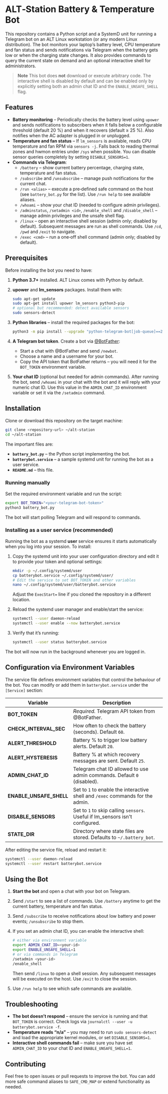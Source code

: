 # ALT‑Station Battery & Temperature Bot

This repository contains a Python script and a SystemD unit for running a
Telegram bot on an ALT Linux workstation (or any modern Linux
distribution).  The bot monitors your laptop’s battery level,
CPU temperature and fan status and sends notifications via Telegram
when the battery gets low or when the charging state changes.  It also
provides commands to query the current state on demand and an
optional interactive shell for administrators.

> **Note**
> This bot does **not** download or execute arbitrary code.  The
> interactive shell is disabled by default and can be enabled only
> by explicitly setting both an admin chat ID and the
> ``ENABLE_UNSAFE_SHELL`` flag.

## Features

* **Battery monitoring** – Periodically checks the battery level using
  ``upower`` and sends notifications to subscribers when it falls
  below a configurable threshold (default 20 %) and when it recovers
  (default ≥ 25 %).  Also notifies when the AC adapter is plugged
  in or unplugged.
* **Temperature and fan status** – If ``lm_sensors`` is available,
  reads CPU temperature and fan RPM via ``sensors -j``.  Falls back
  to reading thermal zones and hwmon entries under ``/sys`` when
  possible.  You can disable sensor queries completely by setting
  ``DISABLE_SENSORS=1``.
* **Commands via Telegram**:
  - ``/battery`` – show current battery percentage, charging state,
    temperature and fan status.
  - ``/subscribe`` and ``/unsubscribe`` – manage push notifications
    for the current chat.
  - ``/run <alias>`` – execute a pre‑defined safe command on the
    host (see ``battery_bot.py`` for the list).  Use ``/run help``
    to see available aliases.
  - ``/whoami`` – show your chat ID (needed to configure admin
    privileges).
  - ``/adminstatus``, ``/setadmin <id>``, ``/enable_shell`` and
    ``/disable_shell`` – manage admin privileges and the unsafe
    shell flag.
  - ``/linux`` – open an interactive shell session (admin only;
    disabled by default).  Subsequent messages are run as shell
    commands.  Use ``/cd``, ``/pwd`` and ``/exit`` to navigate.
  - ``/exec <cmd>`` – run a one‑off shell command (admin only;
    disabled by default).

## Prerequisites

Before installing the bot you need to have:

1. **Python 3.7+** installed.  ALT Linux comes with Python by
   default.
2. **upower** and **lm_sensors** packages.  Install them with:

   ```bash
   sudo apt-get update
   sudo apt-get install upower lm_sensors python3-pip
   # optional but recommended: detect available sensors
   sudo sensors-detect
   ```

3. **Python libraries** – install the required packages for the bot:

   ```bash
   python3 -m pip install --upgrade "python-telegram-bot[job-queue]==20.7"
   ```

4. **A Telegram bot token**.  Create a bot via
   [@BotFather](https://t.me/BotFather):
   - Start a chat with @BotFather and send ``/newbot``.
   - Choose a name and a username for your bot.
   - Copy the API token that BotFather returns – you will need it
     for the ``BOT_TOKEN`` environment variable.

5. **Your chat ID** (optional but needed for admin commands).  After
   running the bot, send ``/whoami`` in your chat with the bot and
   it will reply with your numeric chat ID.  Use this value in the
   ``ADMIN_CHAT_ID`` environment variable or set it via the
   ``/setadmin`` command.

## Installation

Clone or download this repository on the target machine:

```bash
git clone <repository-url> ~/alt-station
cd ~/alt-station
```

The important files are:

* **``battery_bot.py``** – the Python script implementing the bot.
* **``batterybot.service``** – a sample systemd unit for running the
  bot as a user service.
* **``README.md``** – this file.

### Running manually

Set the required environment variable and run the script:

```bash
export BOT_TOKEN="<your-telegram-bot-token>"
python3 battery_bot.py
```

The bot will start polling Telegram and will respond to commands.

### Installing as a user service (recommended)

Running the bot as a systemd **user** service ensures it starts
automatically when you log into your session.  To install:

1. Copy the systemd unit into your user configuration directory and
   edit it to provide your token and optional settings:

   ```bash
   mkdir -p ~/.config/systemd/user
   cp batterybot.service ~/.config/systemd/user/
   # Edit the service to set BOT_TOKEN and other variables
   nano ~/.config/systemd/user/batterybot.service
   ```

   Adjust the ``ExecStart=`` line if you cloned the repository in a
   different location.

2. Reload the systemd user manager and enable/start the service:

   ```bash
   systemctl --user daemon-reload
   systemctl --user enable --now batterybot.service
   ```

3. Verify that it’s running:

   ```bash
   systemctl --user status batterybot.service
   ```

The bot will now run in the background whenever you are logged in.

## Configuration via Environment Variables

The service file defines environment variables that control the
behaviour of the bot.  You can modify or add them in
``batterybot.service`` under the ``[Service]`` section:

| Variable              | Description                                                   |
|-----------------------|---------------------------------------------------------------|
| **BOT_TOKEN**         | *Required.* Telegram API token from @BotFather.              |
| **CHECK_INTERVAL_SEC**| How often to check the battery (seconds). Default ``60``.    |
| **ALERT_THRESHOLD**   | Battery % to trigger low battery alerts. Default ``20``.      |
| **ALERT_HYSTERESIS**  | Battery % at which recovery messages are sent. Default ``25``.|
| **ADMIN_CHAT_ID**     | Telegram chat ID allowed to use admin commands. Default ``0`` (disabled). |
| **ENABLE_UNSAFE_SHELL** | Set to ``1`` to enable the interactive shell and ``/exec`` commands for the admin. |
| **DISABLE_SENSORS**   | Set to ``1`` to skip calling ``sensors``. Useful if lm_sensors isn't configured. |
| **STATE_DIR**         | Directory where state files are stored. Defaults to ``~/.battery_bot``. |

After editing the service file, reload and restart it:

```bash
systemctl --user daemon-reload
systemctl --user restart batterybot.service
```

## Using the Bot

1. **Start the bot** and open a chat with your bot on Telegram.
2. Send ``/start`` to see a list of commands.  Use ``/battery``
   anytime to get the current battery, temperature and fan status.
3. Send ``/subscribe`` to receive notifications about low battery and
   power events; ``/unsubscribe`` to stop them.
4. If you set an admin chat ID, you can enable the interactive
   shell:

   ```bash
   # either via environment variable
   export ADMIN_CHAT_ID=<your-id>
   export ENABLE_UNSAFE_SHELL=1
   # or via commands in Telegram
   /setadmin <your-id>
   /enable_shell
   ```

   Then send ``/linux`` to open a shell session.  Any subsequent
   messages will be executed on the host.  Use ``/exit`` to close
   the session.

5. Use ``/run help`` to see which safe commands are available.

## Troubleshooting

* **The bot doesn’t respond** – ensure the service is running and
  that ``BOT_TOKEN`` is correct.  Check logs via
  ``journalctl --user -u batterybot.service -f``.
* **Temperature reads “n/a”** – you may need to run
  ``sudo sensors-detect`` and load the appropriate kernel modules,
  or set ``DISABLE_SENSORS=1``.
* **Interactive shell commands fail** – make sure you have set
  ``ADMIN_CHAT_ID`` to your chat ID and ``ENABLE_UNSAFE_SHELL=1``.

## Contributing

Feel free to open issues or pull requests to improve the bot.  You
can add more safe command aliases to ``SAFE_CMD_MAP`` or extend
functionality as needed.